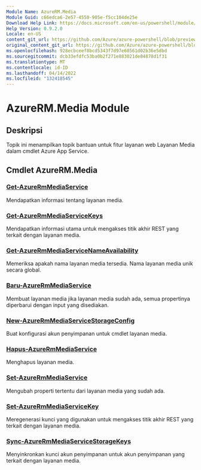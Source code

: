 ```yaml
---
Module Name: AzureRM.Media
Module Guid: c66edca6-2e57-4550-905e-f5cc104de25e
Download Help Link: https://docs.microsoft.com/en-us/powershell/module/azurerm.media
Help Version: 0.9.2.0
Locale: en-US
content_git_url: https://github.com/Azure/azure-powershell/blob/preview/src/ResourceManager/Media/Commands.Media/help/AzureRM.Media.md
original_content_git_url: https://github.com/Azure/azure-powershell/blob/preview/src/ResourceManager/Media/Commands.Media/help/AzureRM.Media.md
ms.openlocfilehash: 928ecbceef8bcd5343f7d97e68561d02b36e5dbd
ms.sourcegitcommit: dcb33efdfc53ba0b2f271e883021de84878d1f31
ms.translationtype: MT
ms.contentlocale: id-ID
ms.lasthandoff: 04/14/2022
ms.locfileid: "132418545"
---
```

# AzureRM.Media Module
## Deskripsi
Topik ini menampilkan topik bantuan untuk fitur layanan web Layanan Media dalam cmdlet Azure App Service.

## Cmdlet AzureRM.Media
### [Get-AzureRmMediaService](Get-AzureRmMediaService.md)
Mendapatkan informasi tentang layanan media.

### [Get-AzureRmMediaServiceKeys](Get-AzureRmMediaServiceKeys.md)
Mendapatkan informasi utama untuk mengakses titik akhir REST yang terkait dengan layanan media.

### [Get-AzureRmMediaServiceNameAvailability](Get-AzureRmMediaServiceNameAvailability.md)
Memeriksa apakah nama layanan media tersedia.
Nama layanan media unik secara global.

### [Baru-AzureRmMediaService](New-AzureRmMediaService.md)
Membuat layanan media jika layanan media sudah ada, semua propertinya diperbarui dengan input yang disediakan.

### [New-AzureRmMediaServiceStorageConfig](New-AzureRmMediaServiceStorageConfig.md)
Buat konfigurasi akun penyimpanan untuk cmdlet layanan media.

### [Hapus-AzureRmMediaService](Remove-AzureRmMediaService.md)
Menghapus layanan media.

### [Set-AzureRmMediaService](Set-AzureRmMediaService.md)
Mengubah properti tertentu dari layanan media yang sudah ada.

### [Set-AzureRmMediaServiceKey](Set-AzureRmMediaServiceKey.md)
Meregenerasi kunci yang digunakan untuk mengakses titik akhir REST yang terkait dengan layanan media.

### [Sync-AzureRmMediaServiceStorageKeys](Sync-AzureRmMediaServiceStorageKeys.md)
Menyinkronkan kunci akun penyimpanan untuk akun penyimpanan yang terkait dengan layanan media.

